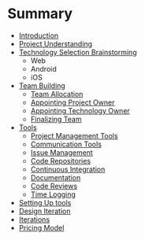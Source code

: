 # Summary

* [Introduction](README.md)
* [Project Understanding](PROJECT_UNDERSTANDING.md)
* [Technology Selection Brainstorming](TECHNOLOGY_SELECTION_BRAINSTORMING.md)
   * Web
   * Android
   * iOS
* [Team Building](TEAM_BUILDING.md)
   * [Team Allocation](TEAM_ALLOCATION.md)
   * [Appointing Project Owner](APPOINTING_PROJECT_OWNER.md)
   * [Appointing Technology Owner](APPOINTING_TECHNOLOGY_OWNER.md)
   * [Finalizing Team](FINALIZING_TEAM.md)
* [Tools](ARSENAL.md)
   * [Project Management Tools](PROJECT_MANAGEMENT_TOOLS.md)
   * [Communication Tools](COMMUNICATION_TOOLS.md)
   * [Issue Management](ISSUE_MANAGEMENT.md)
   * [Code Repositories](CODE_REPOSITORIES.md)
   * [Continuous Integration](CONTINUOUS_INTEGRATION.md)
   * [Documentation](DOCUMENTATION.md)
   * [Code Reviews](CODE_REVIEWS.md)
   * [Time Logging](TIME_LOGGING.md)
* [Setting Up tools](SETTING_UP_TOOLS.md)
* [Design Iteration](DESIGN_ITERATION.md)
* [Iterations](ITERATIONS.md)
* [Pricing Model](PRICING_MODEL.md)

